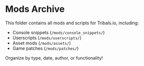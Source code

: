 # Mods Archive

This folder contains all mods and scripts for Tribals.io, including:

- Console snippets (`/mods/console_snippets/`)
- Userscripts (`/mods/userscripts/`)
- Asset mods (`/mods/assets/`)
- Game patches (`/mods/patches/`)

Organize by type, date, author, or functionality!
